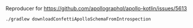 Reproducer for https://github.com/apollographql/apollo-kotlin/issues/5613


```
./gradlew downloadConfettiApolloSchemaFromIntrospection
```